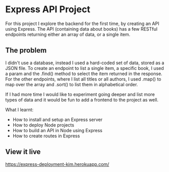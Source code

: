 # Express API Project

For this project I explore the backend for the first time, by creating an API using Express. The API (containing data about books) has a few RESTful endpoints returning either an array of data, or a single item.

## The problem

I didn't use a database, instead I used a hard-coded set of data, stored as a JSON file.
To create an endpoint to list a single item, a specific book, I used a param and the .find() method to select the item returned in the response.
For the other endpoints, where I list all titles or all authors, I used .map() to map over the array and .sort() to list them in alphabetical order.

If I had more time I would like to experiment going deeper and list more types of data and it would be fun to add a frontend to the project as well.

What I learnt:
- How to install and setup an Express server
- How to deploy Node projects
- How to build an API in Node using Express
- How to create routes in Express
 
## View it live

https://express-deployment-kim.herokuapp.com/

